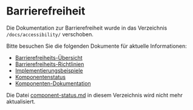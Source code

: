 # Barrierefreiheit

Die Dokumentation zur Barrierefreiheit wurde in das Verzeichnis `/docs/accessibility/` verschoben.

Bitte besuchen Sie die folgenden Dokumente für aktuelle Informationen:

- [Barrierefreiheits-Übersicht](/docs/accessibility/README.md)
- [Barrierefreiheits-Richtlinien](/docs/accessibility/ACCESSIBILITY_GUIDELINES.md)
- [Implementierungsbeispiele](/docs/accessibility/IMPLEMENTATION_EXAMPLES.md)
- [Komponentenstatus](/docs/accessibility/COMPONENT_STATUS.md)
- [Komponenten-Dokumentation](/docs/accessibility/components/)

Die Datei [component-status.md](./component-status.md) in diesem Verzeichnis wird nicht mehr aktualisiert.
